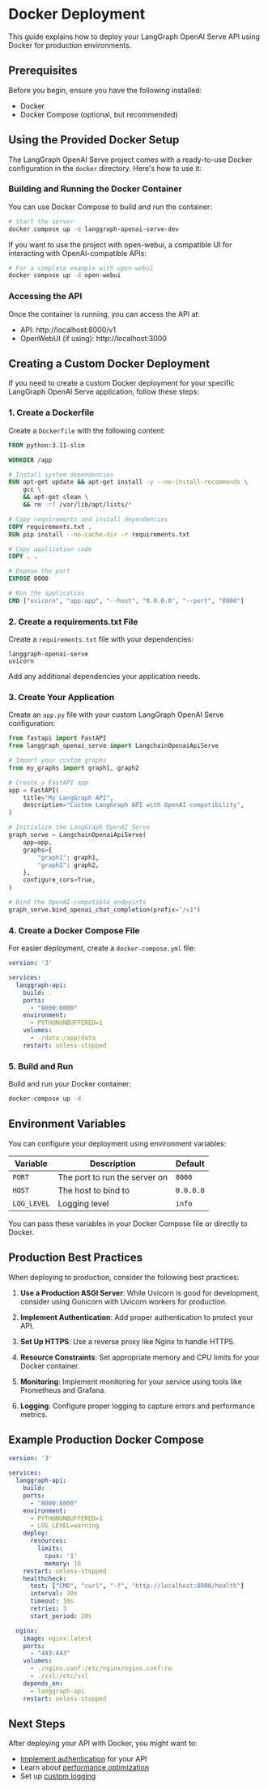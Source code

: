 # Docker Deployment

This guide explains how to deploy your LangGraph OpenAI Serve API using Docker for production environments.

## Prerequisites

Before you begin, ensure you have the following installed:

- Docker
- Docker Compose (optional, but recommended)

## Using the Provided Docker Setup

The LangGraph OpenAI Serve project comes with a ready-to-use Docker configuration in the `docker` directory. Here's how to use it:

### Building and Running the Docker Container

You can use Docker Compose to build and run the container:

```bash
# Start the server
docker compose up -d langgraph-openai-serve-dev
```

If you want to use the project with open-webui, a compatible UI for interacting with OpenAI-compatible APIs:

```bash
# For a complete example with open-webui
docker compose up -d open-webui
```

### Accessing the API

Once the container is running, you can access the API at:

- API: http://localhost:8000/v1
- OpenWebUI (if using): http://localhost:3000

## Creating a Custom Docker Deployment

If you need to create a custom Docker deployment for your specific LangGraph OpenAI Serve application, follow these steps:

### 1. Create a Dockerfile

Create a `Dockerfile` with the following content:

```dockerfile
FROM python:3.11-slim

WORKDIR /app

# Install system dependencies
RUN apt-get update && apt-get install -y --no-install-recommends \
    gcc \
    && apt-get clean \
    && rm -rf /var/lib/apt/lists/*

# Copy requirements and install dependencies
COPY requirements.txt .
RUN pip install --no-cache-dir -r requirements.txt

# Copy application code
COPY . .

# Expose the port
EXPOSE 8000

# Run the application
CMD ["uvicorn", "app:app", "--host", "0.0.0.0", "--port", "8000"]
```

### 2. Create a requirements.txt File

Create a `requirements.txt` file with your dependencies:

```
langgraph-openai-serve
uvicorn
```

Add any additional dependencies your application needs.

### 3. Create Your Application

Create an `app.py` file with your custom LangGraph OpenAI Serve configuration:

```python
from fastapi import FastAPI
from langgraph_openai_serve import LangchainOpenaiApiServe

# Import your custom graphs
from my_graphs import graph1, graph2

# Create a FastAPI app
app = FastAPI(
    title="My LangGraph API",
    description="Custom LangGraph API with OpenAI compatibility",
)

# Initialize the LangGraph OpenAI Serve
graph_serve = LangchainOpenaiApiServe(
    app=app,
    graphs={
        "graph1": graph1,
        "graph2": graph2,
    },
    configure_cors=True,
)

# Bind the OpenAI-compatible endpoints
graph_serve.bind_openai_chat_completion(prefix="/v1")
```

### 4. Create a Docker Compose File

For easier deployment, create a `docker-compose.yml` file:

```yaml
version: '3'

services:
  langgraph-api:
    build: .
    ports:
      - "8000:8000"
    environment:
      - PYTHONUNBUFFERED=1
    volumes:
      - ./data:/app/data
    restart: unless-stopped
```

### 5. Build and Run

Build and run your Docker container:

```bash
docker-compose up -d
```

## Environment Variables

You can configure your deployment using environment variables:

| Variable | Description | Default |
|----------|-------------|---------|
| `PORT` | The port to run the server on | `8000` |
| `HOST` | The host to bind to | `0.0.0.0` |
| `LOG_LEVEL` | Logging level | `info` |

You can pass these variables in your Docker Compose file or directly to Docker.

## Production Best Practices

When deploying to production, consider the following best practices:

1. **Use a Production ASGI Server**: While Uvicorn is good for development, consider using Gunicorn with Uvicorn workers for production.

2. **Implement Authentication**: Add proper authentication to protect your API.

3. **Set Up HTTPS**: Use a reverse proxy like Nginx to handle HTTPS.

4. **Resource Constraints**: Set appropriate memory and CPU limits for your Docker container.

5. **Monitoring**: Implement monitoring for your service using tools like Prometheus and Grafana.

6. **Logging**: Configure proper logging to capture errors and performance metrics.

## Example Production Docker Compose

```yaml
version: '3'

services:
  langgraph-api:
    build: .
    ports:
      - "8000:8000"
    environment:
      - PYTHONUNBUFFERED=1
      - LOG_LEVEL=warning
    deploy:
      resources:
        limits:
          cpus: '1'
          memory: 1G
    restart: unless-stopped
    healthcheck:
      test: ["CMD", "curl", "-f", "http://localhost:8000/health"]
      interval: 30s
      timeout: 10s
      retries: 3
      start_period: 20s

  nginx:
    image: nginx:latest
    ports:
      - "443:443"
    volumes:
      - ./nginx.conf:/etc/nginx/nginx.conf:ro
      - ./ssl:/etc/ssl
    depends_on:
      - langgraph-api
    restart: unless-stopped
```

## Next Steps

After deploying your API with Docker, you might want to:

- [Implement authentication](authentication.md) for your API
- Learn about [performance optimization](performance.md)
- Set up [custom logging](logging.md)
